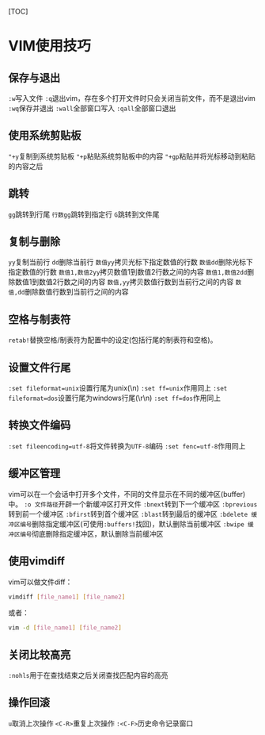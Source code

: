 [TOC]

# VIM使用技巧

## 保存与退出
`:w`写入文件
`:q`退出vim，存在多个打开文件时只会关闭当前文件，而不是退出vim
`:wq`保存并退出
`:wall`全部窗口写入
`:qall`全部窗口退出

## 使用系统剪贴板
`"+y`复制到系统剪贴板
`"+p`粘贴系统剪贴板中的内容
`"+gp`粘贴并将光标移动到粘贴的内容之后

## 跳转
`gg`跳转到行尾
`行数gg`跳转到指定行
`G`跳转到文件尾

## 复制与删除
`yy`复制当前行
`dd`删除当前行
`数值yy`拷贝光标下指定数值的行数
`数值dd`删除光标下指定数值的行数
`数值1,数值2yy`拷贝数值1到数值2行数之间的内容
`数值1,数值2dd`删除数值1到数值2行数之间的内容
`数值,yy`拷贝数值行数到当前行之间的内容
`数值,dd`删除数值行数到当前行之间的内容

## 空格与制表符
`retab!`替换空格/制表符为配置中的设定(包括行尾的制表符和空格)。

## 设置文件行尾
`:set fileformat=unix`设置行尾为unix(\n)
`:set ff=unix`作用同上
`:set fileformat=dos`设置行尾为windows行尾(\r\n)
`:set ff=dos`作用同上

## 转换文件编码
`:set fileencoding=utf-8`将文件转换为`UTF-8`编码
`:set fenc=utf-8`作用同上

## 缓冲区管理
vim可以在一个会话中打开多个文件，不同的文件显示在不同的缓冲区(buffer)中。
`:o 文件路径`开辟一个新缓冲区打开文件
`:bnext`转到下一个缓冲区
`:bprevious`转到前一个缓冲区
`:bfirst`转到首个缓冲区
`:blast`转到最后的缓冲区
`:bdelete 缓冲区编号`删除指定缓冲区(可使用`:buffers!`找回)，默认删除当前缓冲区
`:bwipe 缓冲区编号`彻底删除指定缓冲区，默认删除当前缓冲区

## 使用vimdiff
vim可以做文件diff：

```sh
vimdiff [file_name1] [file_name2]
```

或者：

```sh
vim -d [file_name1] [file_name2]
```

## 关闭比较高亮
`:nohls`用于在查找结束之后关闭查找匹配内容的高亮

## 操作回滚
`u`取消上次操作
`<C-R>`重复上次操作
`:<C-F>`历史命令记录窗口
